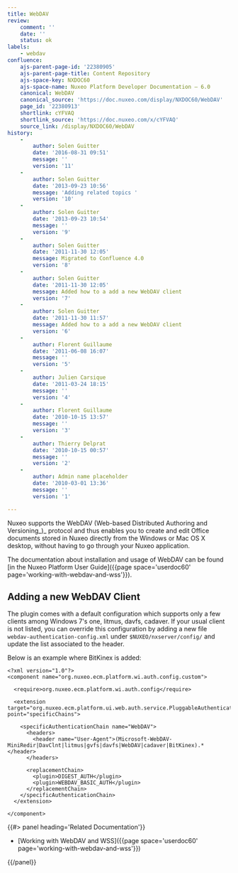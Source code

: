 ```yaml
---
title: WebDAV
review:
    comment: ''
    date: ''
    status: ok
labels:
    - webdav
confluence:
    ajs-parent-page-id: '22380905'
    ajs-parent-page-title: Content Repository
    ajs-space-key: NXDOC60
    ajs-space-name: Nuxeo Platform Developer Documentation — 6.0
    canonical: WebDAV
    canonical_source: 'https://doc.nuxeo.com/display/NXDOC60/WebDAV'
    page_id: '22380913'
    shortlink: cYFVAQ
    shortlink_source: 'https://doc.nuxeo.com/x/cYFVAQ'
    source_link: /display/NXDOC60/WebDAV
history:
    - 
        author: Solen Guitter
        date: '2016-08-31 09:51'
        message: ''
        version: '11'
    - 
        author: Solen Guitter
        date: '2013-09-23 10:56'
        message: 'Adding related topics '
        version: '10'
    - 
        author: Solen Guitter
        date: '2013-09-23 10:54'
        message: ''
        version: '9'
    - 
        author: Solen Guitter
        date: '2011-11-30 12:05'
        message: Migrated to Confluence 4.0
        version: '8'
    - 
        author: Solen Guitter
        date: '2011-11-30 12:05'
        message: Added how to a add a new WebDAV client
        version: '7'
    - 
        author: Solen Guitter
        date: '2011-11-30 11:57'
        message: Added how to a add a new WebDAV client
        version: '6'
    - 
        author: Florent Guillaume
        date: '2011-06-08 16:07'
        message: ''
        version: '5'
    - 
        author: Julien Carsique
        date: '2011-03-24 18:15'
        message: ''
        version: '4'
    - 
        author: Florent Guillaume
        date: '2010-10-15 13:57'
        message: ''
        version: '3'
    - 
        author: Thierry Delprat
        date: '2010-10-15 00:57'
        message: ''
        version: '2'
    - 
        author: Admin name placeholder
        date: '2010-03-01 13:36'
        message: ''
        version: '1'

---
```

Nuxeo supports the WebDAV (Web-based Distributed Authoring and Versioning_)_ protocol and thus enables you to create and edit Office documents stored in Nuxeo directly from the Windows or Mac OS X desktop, without having to go through your Nuxeo application.

The documentation about installation and usage of WebDAV can be found [in the Nuxeo Platform User Guide]({{page space='userdoc60' page='working-with-webdav-and-wss'}}).

## Adding a new WebDAV Client

The plugin comes with a default configuration which supports only a few clients among Windows 7's one, litmus, davfs, cadaver. If your usual client is not listed, you can override this configuration by adding a new file `webdav-authentication-config.xml` under `$NUXEO/nxserver/config/` and update the list associated to the header.

Below is an example where BitKinex is added:

```
<?xml version="1.0"?>
<component name="org.nuxeo.ecm.platform.wi.auth.config.custom">

  <require>org.nuxeo.ecm.platform.wi.auth.config</require>

  <extension target="org.nuxeo.ecm.platform.ui.web.auth.service.PluggableAuthenticationService" point="specificChains">

    <specificAuthenticationChain name="WebDAV">
      <headers>
        <header name="User-Agent">(Microsoft-WebDAV-MiniRedir|DavClnt|litmus|gvfs|davfs|WebDAV|cadaver|BitKinex).*</header>
      </headers>

      <replacementChain>
        <plugin>DIGEST_AUTH</plugin>
        <plugin>WEBDAV_BASIC_AUTH</plugin>
      </replacementChain>
    </specificAuthenticationChain>
  </extension>

</component>

```

<div class="row" data-equalizer data-equalize-on="medium"><div class="column medium-6">{{#> panel heading='Related Documentation'}}

*   [Working with WebDAV and WSS]({{page space='userdoc60' page='working-with-webdav-and-wss'}})

{{/panel}}</div><div class="column medium-6">

&nbsp;

</div></div>